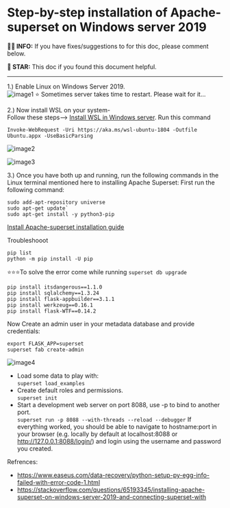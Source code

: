 # Step-by-step installation of Apache-superset on Windows server 2019

**🙋‍♂️ INFO:** If you have fixes/suggestions to for this doc, please comment below.

**🌟 STAR:** This doc if you found this document helpful.

---

1.) Enable Linux on Windows Server 2019.  
 ![image1](https://user-images.githubusercontent.com/96629547/190019856-b6d0c160-64a8-4cd8-87f3-ebfe4e432a84.png)
⭐ Sometimes server takes time to restart. Please wait for it...

2.) Now install WSL on your system-  
Follow these steps--> [Install WSL in Windows server](https://docs.microsoft.com/en-us/windows/wsl/install-on-server). Run this command 
```
Invoke-WebRequest -Uri https://aka.ms/wsl-ubuntu-1804 -Outfile Ubuntu.appx -UseBasicParsing
```
![image2](https://user-images.githubusercontent.com/96629547/190021595-d331fa70-3ce4-4d7c-a5df-9a90dd60cfa8.png)

![image3](https://user-images.githubusercontent.com/96629547/190022819-d8b7a1e7-43cb-47fb-b1b8-bc050d8ffdfb.png)

3.) Once you have both up and running, run the following commands in the Linux terminal mentioned here to installing Apache Superset:
First run the following command:  
```
sudo add-apt-repository universe
sudo apt-get update`
sudo apt-get install -y python3-pip
```
 [Install Apache-superset installation guide](https://superset.apache.org/docs/installation/installing-superset-from-scratch/)

Troubleshooot  
```
pip list
python -m pip install -U pip
```
⭐⭐⭐To solve the error come while running `superset db upgrade`
```
pip install itsdangerous==1.1.0
pip install sqlalchemy==1.3.24
pip install flask-appbuilder==3.1.1
pip install werkzeug==0.16.1
pip install flask-WTF==0.14.2
```
Now Create an admin user in your metadata database and provide credentials: 
```
export FLASK_APP=superset
superset fab create-admin
```
![image4](https://user-images.githubusercontent.com/96629547/190027683-0bf3457f-4705-4769-afc9-ce13e286131e.png)
- Load some data to play with:  
`superset load_examples`
- Create default roles and permissions.  
`superset init`
- Start a development web server on port 8088, use -p to bind to another port.  
`superset run -p 8088 --with-threads --reload --debugger`
If everything worked, you should be able to navigate to hostname:port in your browser (e.g. locally by default at localhost:8088 or  http://127.0.0.1:8088/login/) and login using the username and password you created.






Refrences: 
- https://www.easeus.com/data-recovery/python-setup-py-egg-info-failed-with-error-code-1.html
- https://stackoverflow.com/questions/65193345/installing-apache-superset-on-windows-server-2019-and-connecting-superset-with
